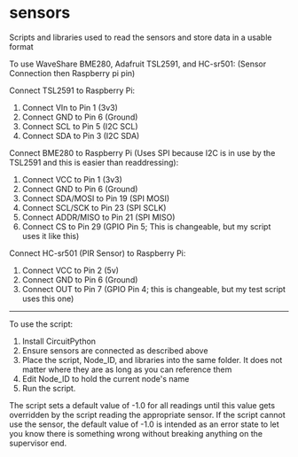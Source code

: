 # sensors
Scripts and libraries used to read the sensors and store data in a usable format

To use WaveShare BME280, Adafruit TSL2591, and HC-sr501:
(Sensor Connection then Raspberry pi pin)

Connect TSL2591 to Raspberry Pi:
1. Connect VIn to Pin 1 (3v3)
2. Connect GND to Pin 6 (Ground)
3. Connect SCL to Pin 5 (I2C SCL)
4. Connect SDA to Pin 3 (I2C SDA)

Connect BME280 to Raspberry Pi (Uses SPI because I2C is in use by the TSL2591 and this is easier than readdressing):
1. Connect VCC to Pin 1 (3v3)
2. Connect GND to Pin 6 (Ground)
3. Connect SDA/MOSI to Pin 19 (SPI MOSI)
4. Connect SCL/SCK to Pin 23 (SPI SCLK)
5. Connect ADDR/MISO to Pin 21 (SPI MISO)
6. Connect CS to Pin 29 (GPIO Pin 5; This is changeable, but my script uses it like this)

Connect HC-sr501 (PIR Sensor) to Raspberry Pi:
1. Connect VCC to Pin 2 (5v)
2. Connect GND to Pin 6 (Ground)
3. Connect OUT to Pin 7 (GPIO Pin 4; this is changeable, but my test script uses this one)

--------------------------------------------------------

To use the script:
1. Install CircuitPython
2. Ensure sensors are connected as described above
3. Place the script, Node_ID, and libraries into the same folder. It does not matter where they are as long as you can reference them
4. Edit Node_ID to hold the current node's name
5. Run the script.

The script sets a default value of -1.0 for all readings until this value gets overridden by the script reading the appropriate sensor. If the script cannot use the sensor, the default value of -1.0 is intended as an error state to let you know there is something wrong without breaking anything on the supervisor end.
